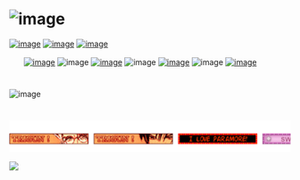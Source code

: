 # ![image](https://github.com/tojifg/tojifg/assets/116244347/7b8061e5-f091-49ff-b2fe-a4309aaf6c0a)

[![image](https://github.com/tojifg/tojifg/assets/116244347/73029d94-2f72-4d24-8ba5-cc9d868bb684)](https://rentry.co/crushberry)
[![image](https://github.com/tojifg/tojifg/assets/116244347/d2e80a96-557c-4636-8c41-4074a2203986)](https://rentry.co/tojifushiguro)
[![image](https://github.com/tojifg/tojifg/assets/116244347/25e63925-54dd-45e0-8faf-102d1dbcad84)](https://rentry.co/florentino)

ㅤㅤ[![image](https://github.com/tojifg/tojifg/assets/116244347/552d94a1-e50b-4b50-8982-6a298f150645)](https://discordid.netlify.app/?id=324911188662026241) ![image](https://github.com/tojifg/tojifg/assets/116244347/a8061c9e-ed6e-47b1-9a0b-192f174b34cc)
[![image](https://github.com/tojifg/tojifg/assets/116244347/2f4937db-9bc7-4a5c-8a44-6168c8795ba7)](https://txto.eu.org/fushigurotoji) ![image](https://github.com/tojifg/tojifg/assets/116244347/7b75efe0-65a2-465f-8170-e7d9940fa75d)
[![image](https://github.com/tojifg/tojifg/assets/116244347/7fde42f5-63ee-4fdc-b92e-746564851c17)](https://listography.com/fushigurotoji) ![image](https://github.com/tojifg/tojifg/assets/116244347/97390f69-d259-4a93-a628-e472e05ef7b0)
 [![image](https://github.com/tojifg/tojifg/assets/116244347/18c4f537-a2b3-4e41-b931-5d92c7b331de)](https://accardi.carrd.co/)

# 
![image](https://github.com/tojifg/tojifg/assets/116244347/611cb0c7-6dc0-4abe-b6b3-48d8d9f12466)

#
<a href="https://github.com/tojifg/meow/blob/main/README.md">
<img src="https://github.com/tojifg/tojifg/blob/main/images/svg/O_O.svg"</img>
</a>

![](https://komarev.com/ghpvc/?username=tojifg&color=FFC0FC&style=for-the-badge&label=VICTIM+COUNT&base=10000)
